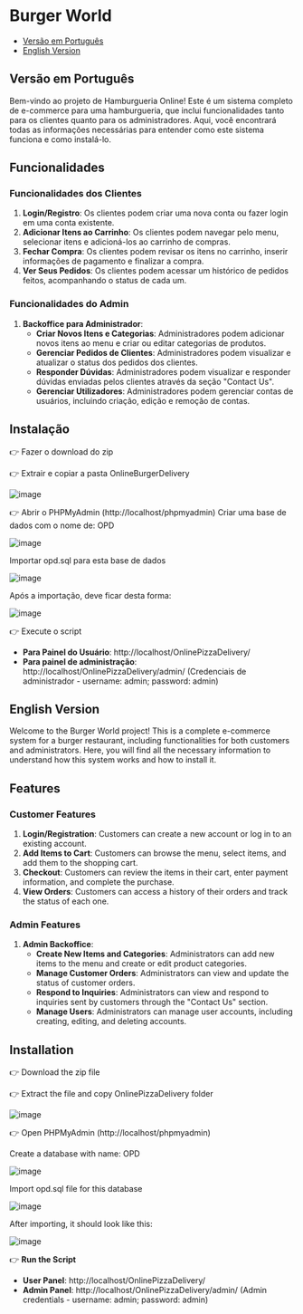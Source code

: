 # Burger World

- [Versão em Português](#versão-em-português)
- [English Version](#english-version)

## Versão em Português

Bem-vindo ao projeto de Hamburgueria Online! Este é um sistema completo de e-commerce para uma hamburgueria, que inclui funcionalidades tanto para os clientes quanto para os administradores. Aqui, você encontrará todas as informações necessárias para entender como este sistema funciona e como instalá-lo.

## Funcionalidades

### Funcionalidades dos Clientes

1. **Login/Registro**: Os clientes podem criar uma nova conta ou fazer login em uma conta existente.
2. **Adicionar Itens ao Carrinho**: Os clientes podem navegar pelo menu, selecionar itens e adicioná-los ao carrinho de compras.
3. **Fechar Compra**: Os clientes podem revisar os itens no carrinho, inserir informações de pagamento e finalizar a compra.
4. **Ver Seus Pedidos**: Os clientes podem acessar um histórico de pedidos feitos, acompanhando o status de cada um.

### Funcionalidades do Admin

1. **Backoffice para Administrador**:
    - **Criar Novos Itens e Categorias**: Administradores podem adicionar novos itens ao menu e criar ou editar categorias de produtos.
    - **Gerenciar Pedidos de Clientes**: Administradores podem visualizar e atualizar o status dos pedidos dos clientes.
    - **Responder Dúvidas**: Administradores podem visualizar e responder dúvidas enviadas pelos clientes através da seção "Contact Us".
    - **Gerenciar Utilizadores**: Administradores podem gerenciar contas de usuários, incluindo criação, edição e remoção de contas.

## Instalação

👉 Fazer o download do zip

👉 Extrair e copiar a pasta OnlineBurgerDelivery

![image](https://github.com/user-attachments/assets/19c00f90-f48f-4b7b-9b95-faabe07f6f14)

👉 Abrir o PHPMyAdmin (http://localhost/phpmyadmin)
Criar uma base de dados com o nome de: OPD

![image](https://github.com/user-attachments/assets/f9b5e519-f778-4aaa-b4f2-158f255518b6)

Importar opd.sql para esta base de dados

![image](https://github.com/user-attachments/assets/921a4447-c55a-45ad-9885-58497bcfb193)

Após a importação, deve ficar desta forma:

![image](https://github.com/user-attachments/assets/06e2ad26-babc-4995-85b7-cd74c7b17b07)

👉 Execute o script

- **Para Painel do Usuário**: http://localhost/OnlinePizzaDelivery/
- **Para painel de administração**: http://localhost/OnlinePizzaDelivery/admin/
(Credenciais de administrador - username: admin; password: admin)

## English Version

Welcome to the Burger World project! This is a complete e-commerce system for a burger restaurant, including functionalities for both customers and administrators. Here, you will find all the necessary information to understand how this system works and how to install it.

## Features

### Customer Features

1. **Login/Registration**: Customers can create a new account or log in to an existing account.
2. **Add Items to Cart**: Customers can browse the menu, select items, and add them to the shopping cart.
3. **Checkout**: Customers can review the items in their cart, enter payment information, and complete the purchase.
4. **View Orders**: Customers can access a history of their orders and track the status of each one.

### Admin Features

1. **Admin Backoffice**:
    - **Create New Items and Categories**: Administrators can add new items to the menu and create or edit product categories.
    - **Manage Customer Orders**: Administrators can view and update the status of customer orders.
    - **Respond to Inquiries**: Administrators can view and respond to inquiries sent by customers through the "Contact Us" section.
    - **Manage Users**: Administrators can manage user accounts, including creating, editing, and deleting accounts.

## Installation

👉 Download the zip file

👉 Extract the file and copy OnlinePizzaDelivery folder

![image](https://github.com/user-attachments/assets/09713348-4f41-42c9-ac0c-6d0ce1d00c85)


👉 Open PHPMyAdmin (http://localhost/phpmyadmin)

Create a database with name: OPD

![image](https://github.com/user-attachments/assets/f9b5e519-f778-4aaa-b4f2-158f255518b6)

Import opd.sql file for this database

![image](https://github.com/user-attachments/assets/921a4447-c55a-45ad-9885-58497bcfb193)

After importing, it should look like this:

![image](https://github.com/user-attachments/assets/06e2ad26-babc-4995-85b7-cd74c7b17b07)

👉 **Run the Script**

   - **User Panel**: http://localhost/OnlinePizzaDelivery/
   - **Admin Panel**: http://localhost/OnlinePizzaDelivery/admin/
(Admin credentials - username: admin; password: admin)
